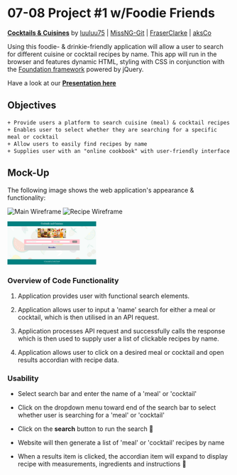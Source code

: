 # 07-08 Project \#1 w/Foodie Friends

**[Cocktails & Cuisines](https://luuluu75.github.io//Cocktails-Cuisines/)**
by [luuluu75](https://github.com/luuluu75//) | [MissNG-Git](https://github.com/MissNG-Git) | [FraserClarke](https://github.com/FraserClarke) | [aksCo](https://github.com/aksCo)

Using this foodie- & drinkie-friendly application will allow a user to search for different cuisine or cocktail recipes by name. This app will run in the browser and features dynamic HTML, styling with CSS in conjunction with the [Foundation framework](https://get.foundation/develop/getting-started.html) powered by jQuery.

Have a look at our **[Presentation here](https://github.com/luuluu75/Cocktails-Cuisines/tree/main/assets)**

## Objectives

```
+ Provide users a platform to search cuisine (meal) & cocktail recipes
+ Enables user to select whether they are searching for a specific meal or cocktail
+ Allow users to easily find recipes by name
+ Supplies user with an "online cookbook" with user-friendly interface
```

## Mock-Up

The following image shows the web application's appearance & functionality:

<p float="left">
    <img src="/assets/imgs/Main-Wireframe.png" alt="Main Wireframe" width="200"/>
    <img src="/assets/imgs/Recipe-Wireframe.png" alt="Recipe Wireframe" width="200"/>
</p>
<img src="/assets/imgs/Deployed.png" alt="Deployed Home Page" width="200"/>

### Overview of Code Functionality

1. Application provides user with functional search elements.

2. Application allows user to input a 'name' search for either a meal or cocktail, which is then utilised in an API request.

3. Application processes API request and successfully calls the response which is then used to supply user a list of clickable recipes by name.

4. Application allows user to click on a desired meal or cocktail and open results accordian with recipe data.

### Usability 

* Select search bar and enter the name of a 'meal' or 'cocktail'

* Click on the dropdown menu toward end of the search bar to select whether user is searching for a 'meal' or 'cocktail'

* Click on the **search** button to run the search 🔎

* Website will then generate a list of 'meal' or 'cocktail' recipes by name

* When a results item is clicked, the accordian item will expand to display recipe with measurements, ingredients and instructions 🍜